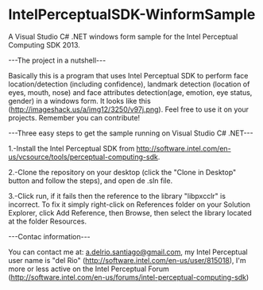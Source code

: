 IntelPerceptualSDK-WinformSample
================================

A Visual Studio C# .NET windows form sample for the Intel Perceptual Computing SDK 2013. 


---The project in a nutshell---

Basically this is a program that uses Intel Perceptual SDK to perform face location/detection (including confidence), landmark detection (location of eyes, mouth, nose) and face attributes detection(age, emotion, eye status, gender) in a windows form. It looks like this (http://imageshack.us/a/img12/3250/v97j.png). Feel free to use it on your projects. Remember you can contribute!


---Three easy steps to get the sample running on Visual Studio C# .NET---

1.-Install the Intel Perceptual SDK from http://software.intel.com/en-us/vcsource/tools/perceptual-computing-sdk.

2.-Clone the repository on your desktop (click the "Clone in Desktop" button and follow the steps), and open de .sln file.

3.-Click run, if it fails then the reference to the library "libpxcclr" is incorrect. To fix it simply right-click on References folder on your Solution Explorer, click Add Reference, then Browse, then select the library located at the folder Resources.


---Contac information---

You can contact me at: a.delrio.santiago@gmail.com, my Intel Perceptual user name is "del Rio" (http://software.intel.com/en-us/user/815018), I'm more or less active on the Intel Perceptual Forum (http://software.intel.com/en-us/forums/intel-perceptual-computing-sdk)
